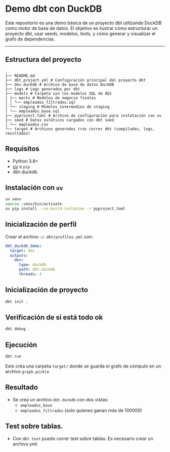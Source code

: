 # Demo dbt con DuckDB

Este repositorio es una demo básica de un proyecto dbt utilizando DuckDB como motor de base de datos. El objetivo es ilustrar cómo estructurar un proyecto dbt, usar seeds, modelos, tests, y cómo generar y visualizar el grafo de dependencias.

---

## Estructura del proyecto

```
.
├── README.md
├── dbt_project.yml # Configuración principal del proyecto dbt
├── dev.duckdb # Archivo de base de datos DuckDB
├── logs # Logs generados por dbt
├── models # Carpeta con los modelos SQL de dbt
│ ├── marts # Modelos de negocio finales
│ │ └── empleados_filtrados.sql
│ └── staging # Modelos intermedios de staging
│ └── empleados_base.sql
├── pyproject.toml # Archivo de configuración para instalación con uv
├── seed # Datos estáticos cargados con dbt seed
│ └── empleados.csv
└── target # Archivos generados tras correr dbt (compilados, logs, resultados)
```

## Requisitos

- Python 3.8+
- [uv](https://github.com/astral-sh/uv) o `pip`
- dbt-duckdb

## Instalación con `uv`

```bash
uv venv
source .venv/bin/activate
uv pip install --no-build-isolation -r pyproject.toml
```

## Inicialización de perfil

Crear el archivo `~/.dbt/profiles.yml` con:

```yaml
dbt_duckdb_demo:
  target: dev
  outputs:
    dev:
      type: duckdb
      path: dbt.duckdb
      threads: 4
```
## Inicialización de proyecto

```bash
dbt init .
```

## Verificación de si está todo ok

```bash
dbt debug .
```

## Ejecución

```bash
dbt run
```
Esto crea una carpeta `target/` donde se guarda el grafo de cómputo en un archivo `graph.pickle`

## Resultado

- Se crea un archivo `dbt.duckdb` con dos vistas:
  - `empleados_base`
  - `empleados_filtrados` (solo quienes ganan más de 100000)

## Test sobre tablas. 

- Con `dbt test` puedo correr test sobre tablas. Es necesario crear un archivo yml. 
